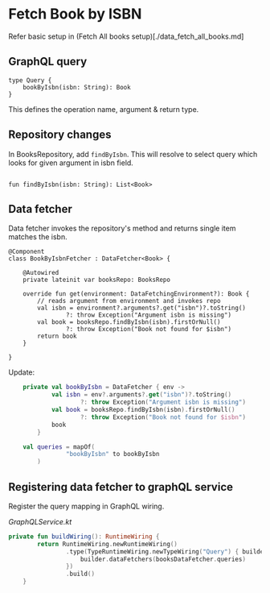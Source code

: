 # Fetch Book by ISBN

Refer basic setup in (Fetch All books setup)[./data_fetch_all_books.md]

## GraphQL query

```
type Query {
    bookByIsbn(isbn: String): Book
}
```

This defines the operation name, argument & return type.
 

## Repository changes

In BooksRepository, add `findByIsbn`. This will resolve to select query which looks for given argument in isbn field.

```

fun findByIsbn(isbn: String): List<Book>

```

## Data fetcher
Data fetcher invokes the repository's method and returns single item matches the isbn.

```
@Component
class BookByIsbnFetcher : DataFetcher<Book> {

    @Autowired
    private lateinit var booksRepo: BooksRepo

    override fun get(environment: DataFetchingEnvironment?): Book {
        // reads argument from environment and invokes repo
        val isbn = environment?.arguments?.get("isbn")?.toString()
                ?: throw Exception("Argument isbn is missing")
        val book = booksRepo.findByIsbn(isbn).firstOrNull()
                ?: throw Exception("Book not found for $isbn")
        return book
    }

}
```

Update:
```kotlin
    private val bookByIsbn = DataFetcher { env ->
            val isbn = env?.arguments?.get("isbn")?.toString()
                    ?: throw Exception("Argument isbn is missing")
            val book = booksRepo.findByIsbn(isbn).firstOrNull()
                    ?: throw Exception("Book not found for $isbn")
            book
        }

    val queries = mapOf(
                "bookByIsbn" to bookByIsbn
        )
```


## Registering data fetcher to graphQL service

Register the query mapping in GraphQL wiring.

*GraphQLService.kt*

```kotlin
private fun buildWiring(): RuntimeWiring {
        return RuntimeWiring.newRuntimeWiring()
                .type(TypeRuntimeWiring.newTypeWiring("Query") { builder ->
                    builder.dataFetchers(booksDataFetcher.queries)
                })
                .build()
    }
```
